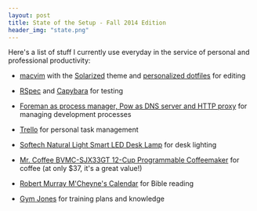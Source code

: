 ```yaml
---
layout: post
title: State of the Setup - Fall 2014 Edition
header_img: "state.png"
---
```

<p>Here's a list of stuff I currently use everyday in the service of
personal and professional productivity:</p>

<ul>
  <li><p><a href="https://code.google.com/p/macvim/">macvim</a> with the <a href="http://ethanschoonover.com/solarized">Solarized</a> theme and <a href="https://github.com/speric/dotfiles">personalized dotfiles</a> for editing</p></li>

  <li><p><a href="http://rspec.info/">RSpec</a> and <a href="https://github.com/jnicklas/capybara">Capybara</a> for testing</p></li>

  <li><p><a href="http://robots.thoughtbot.com/foreman-as-process-manager-pow-as-dns-server-and-http">Foreman as process manager, Pow as DNS server and HTTP proxy</a> for managing development processes</p></li>

  <li><p><a href="https://trello.com/">Trello</a> for personal task
management</p></li>
  
  <li><p><a href="http://www.amazon.com/gp/product/B00BV0OL80/">Softech Natural Light Smart LED Desk Lamp</a> for desk lighting</p></li>

  <li><p><a href="http://www.amazon.com/gp/product/B0047Y0UQO/">Mr. Coffee BVMC-SJX33GT 12-Cup Programmable Coffeemaker</a> for
coffee (at only $37, it's a great value!)</p></li>

  <li><p><a href="http://hippocampusextensions.com/mcheyneplan/">Robert
Murray M'Cheyne's Calendar</a> for Bible reading</p></li>

  <li><p><a href="http://gymjones.com">Gym Jones</a> for training plans
and knowledge</p></li>
</ul>
